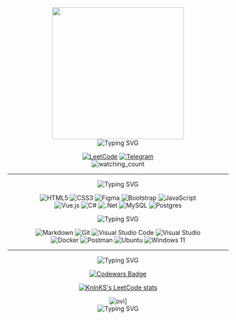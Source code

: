 <div align="center">
  <img src="https://media.giphy.com/media/1wpaCOVdglMSYgjCum/giphy.gif" width="300">
  <br>
  <img src="https://readme-typing-svg.herokuapp.com?font=JetBrains+Mono&duration=2700&pause=500&color=F7A600&multiline=true&width=300&height=60&lines=Hi+there!++My+name+is+Igor.;I'm+a+student+programmer" alt="Typing SVG" />
</div>

<div align="center">
  
  [![LeetCode](https://img.shields.io/badge/LeetCode-000000?style=for-the-badge&logo=LeetCode&logoColor=#d16c06)](https://leetcode.com/gotovchik/)
  [![Telegram](https://img.shields.io/badge/Telegram-2CA5E0?style=for-the-badge&logo=telegram&logoColor=white)](https://t.me/frzdbss)
  <br>
  <img src="https://komarev.com/ghpvc/?username=gotovchik&color=orange" alt="watching_count" />
  
</div>

---

<div align="center">
  <img src="https://readme-typing-svg.herokuapp.com?font=JetBrains+Mono&duration=2700&pause=500&color=F7A600&multiline=true&width=300&height=60&lines=I'm+currently+learning" alt="Typing SVG" />
  
  ![HTML5](https://img.shields.io/badge/html5-%23E34F26.svg?style=for-the-badge&logo=html5&logoColor=white)
  ![CSS3](https://img.shields.io/badge/css3-%231572B6.svg?style=for-the-badge&logo=css3&logoColor=white)
  ![Figma](https://img.shields.io/badge/figma-%23F24E1E.svg?style=for-the-badge&logo=figma&logoColor=white)
  ![Bootstrap](https://img.shields.io/badge/bootstrap-%238511FA.svg?style=for-the-badge&logo=bootstrap&logoColor=white)
  ![JavaScript](https://img.shields.io/badge/javascript-%23323330.svg?style=for-the-badge&logo=javascript&logoColor=%23F7DF1E)<br>
  ![Vue.js](https://img.shields.io/badge/vuejs-%2335495e.svg?style=for-the-badge&logo=vuedotjs&logoColor=%234FC08D)
  ![C#](https://img.shields.io/badge/c%23-%23239120.svg?style=for-the-badge&logo=c-sharp&logoColor=white)
  ![.Net](https://img.shields.io/badge/.NET-5C2D91?style=for-the-badge&logo=.net&logoColor=white) ![MySQL](https://img.shields.io/badge/mysql-%2300f.svg?style=for-the-badge&logo=mysql&logoColor=white)
  ![Postgres](https://img.shields.io/badge/postgres-%23316192.svg?style=for-the-badge&logo=postgresql&logoColor=white)

  <img src="https://readme-typing-svg.herokuapp.com?font=JetBrains+Mono&duration=2700&pause=500&color=F7A600&multiline=true&width=300&height=60&lines=I'm+using+for+this" alt="Typing SVG" />
  
  ![Markdown](https://img.shields.io/badge/markdown-%23000000.svg?style=for-the-badge&logo=markdown&logoColor=white)
  ![Git](https://img.shields.io/badge/git-%23F05033.svg?style=for-the-badge&logo=git&logoColor=white)
  ![Visual Studio Code](https://img.shields.io/badge/Visual%20Studio%20Code-0078d7.svg?style=for-the-badge&logo=visual-studio-code&logoColor=white)
  ![Visual Studio](https://img.shields.io/badge/Visual%20Studio-5C2D91.svg?style=for-the-badge&logo=visual-studio&logoColor=white)<br>
  ![Docker](https://img.shields.io/badge/docker-%230db7ed.svg?style=for-the-badge&logo=docker&logoColor=white)
  ![Postman](https://img.shields.io/badge/Postman-FF6C37?style=for-the-badge&logo=postman&logoColor=white)
  ![Ubuntu](https://img.shields.io/badge/Ubuntu-E95420?style=for-the-badge&logo=ubuntu&logoColor=white)
  ![Windows 11](https://img.shields.io/badge/Windows%2011-%230079d5.svg?style=for-the-badge&logo=Windows%2011&logoColor=white)
  
</div>

---

<div align="center">

  <img src="https://readme-typing-svg.herokuapp.com?font=JetBrains+Mono&duration=2700&pause=500&color=F7A600&multiline=true&width=150&height=60&lines=My+stats..." alt="Typing SVG" />
  
  [![Codewars Badge](https://www.codewars.com/users/gotovchik/badges/large)](https://www.codewars.com/users/gotovchik)
  
  [![KnlnKS's LeetCode stats](https://leetcode-stats-six.vercel.app/api?username=gotovchik&theme=dark)](https://github.com/KnlnKS/leetcode-stats)
  
  <img src="https://github-readme-stats.vercel.app/api/top-langs?username=gotovchik&show_icons=true&locale=en&theme=dark" alt="ovi" />\]
  <br>
  <img src="https://readme-typing-svg.herokuapp.com?font=JetBrains+Mono&size=30&duration=2700&pause=500&color=F7A600&multiline=true&width=200&height=60&lines=Come+Again" alt="Typing SVG" />
  
</div>






